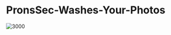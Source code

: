 # PronsSec-Washes-Your-Photos
![3000](https://user-images.githubusercontent.com/93559326/172761842-910c6dcd-818a-4ee3-bbc6-e75a351ef011.png)
